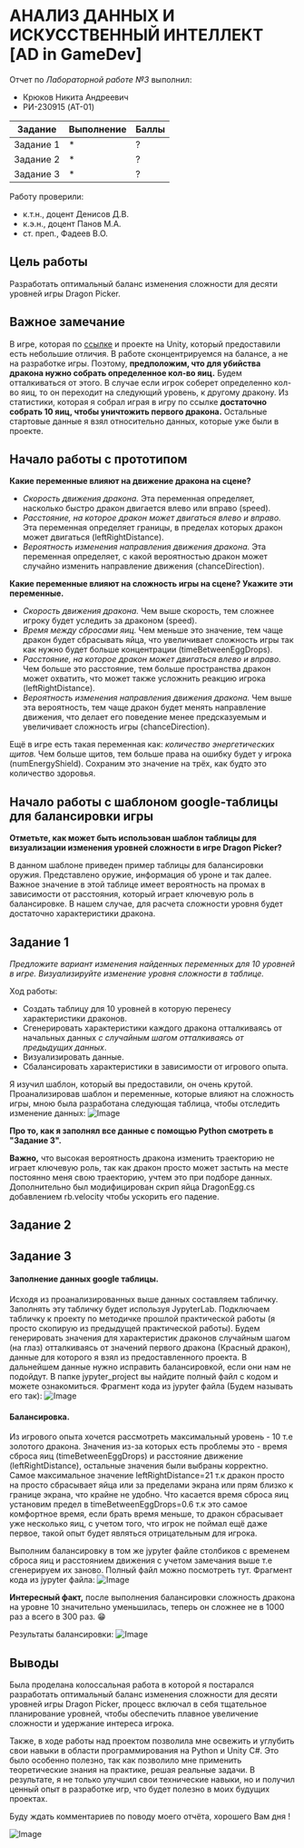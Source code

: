 # АНАЛИЗ ДАННЫХ И ИСКУССТВЕННЫЙ ИНТЕЛЛЕКТ [AD in GameDev]
Отчет по *Лабораторной работе №3* выполнил:
- Крюков Никита Андреевич
- РИ-230915 (AT-01)

| Задание | Выполнение | Баллы |
| ------ | ------ | ------ |
| Задание 1 | * | ? |
| Задание 2 | * | ? |
| Задание 3 | * | ? | 

Работу проверили:
- к.т.н., доцент Денисов Д.В.
- к.э.н., доцент Панов М.А.
- ст. преп., Фадеев В.О.



## Цель работы
Разработать оптимальный баланс изменения сложности для десяти уровней игры Dragon Picker.


## Важное замечание
В игре, которая по [ссылке](https://i.simmer.io/@Den1sov/dragon-picker) и проекте на Unity, который предоставили есть небольшие отличия. В работе сконцентрируемся на балансе, а не на разработке игры. Поэтому, **предположим, что для убийства дракона нужно собрать определенное кол-во яиц.** Будем отталкиваться от этого. В случае если игрок соберет определенно кол-во яиц, то он переходит на следующий уровень, к другому дракону. Из статистики, которая я собрал играя в игру по ссылке **достаточно собрать 10 яиц, чтобы уничтожить первого дракона.** Остальные стартовые данные я взял относительно данных, которые уже были в проекте.


## Начало работы с прототипом
**Какие переменные влияют на движение дракона на сцене?**
- *Скорость движения дракона.* Эта переменная определяет, насколько быстро дракон двигается влево или вправо (speed).
- *Расстояние, на которое дракон может двигаться влево и вправо.* Эта переменная определяет границы, в пределах которых дракон может двигаться (leftRightDistance).
- *Вероятность изменения направления движения дракона.* Эта переменная определяет, с какой вероятностью дракон может случайно изменить направление движения (chanceDirection).

**Какие переменные влияют на сложность игры на сцене? Укажите эти переменные.**
- *Скорость движения дракона.* Чем выше скорость, тем сложнее игроку будет уследить за драконом (speed).
- *Время между сбросами яиц.* Чем меньше это значение, тем чаще дракон будет сбрасывать яйца, что увеличивает сложность игры так как нужно будет больше концентрации (timeBetweenEggDrops).
- *Расстояние, на которое дракон может двигаться влево и вправо.* Чем больше это расстояние, тем больше пространства дракон может охватить, что может также усложнить реакцию игрока (leftRightDistance).
- *Вероятность изменения направления движения дракона.* Чем выше эта вероятность, тем чаще дракон будет менять направление движения, что делает его поведение менее предсказуемым и увеличивает сложность игры (chanceDirection).

Ещё в игре есть такая переменная как: *количество энергетических щитов.* Чем больше щитов, тем больше права на ошибку будет у игрока (numEnergyShield). Сохраним это значение на трёх, как будто это количество здоровья.



## Начало работы с шаблоном google-таблицы для балансировки игры
**Отметьте, как может быть использован шаблон таблицы для визуализации изменения уровней сложности в игре Dragon Picker?**

В данном шаблоне приведен пример таблицы для балансировки оружия. Представлено оружие, информация об уроне и так далее. Важное значение в этой таблице имеет вероятность на промах в зависимости от расстояния, который играет ключевую роль в балансировке. В нашем случае, для расчета сложности уровня будет достаточно характеристики дракона.



## Задание 1
*Предложите вариант изменения найденных переменных для 10 уровней в игре. Визуализируйте изменение уровня сложности в таблице.*

Ход работы:
- Создать таблицу для 10 уровней в которую перенесу характеристики драконов.
- Сгенерировать характеристики каждого дракона отталкиваясь от начальных данных *c случайным шагом отталкиваясь от предыдущих данных*.
- Визуализировать данные.
- Сбалансировать характеристики в зависимости от игрового опыта.


Я изучил шаблон, который вы предоставили, он очень крутой. Проанализировав шаблон и переменные, которые влияют на сложность игры, мною была разработана следующая таблица, чтобы отследить изменение данных:
![Image](github_img/analytics_table_3.jpg)

**Про то, как я заполнял все данные с помощью Python смотреть в "Задание 3".**

**Важно,** что высокая вероятность дракона изменить траекторию не играет ключевую роль, так как дракон просто может застыть на месте постоянно меня свою траекторию, учтем это при подборе данных. Дополнительно был модифицирован скрип яйца DragonEgg.cs добавлением rb.velocity чтобы ускорить его падение.




## Задание 2



## Задание 3

#### Заполнение данных google таблицы.
Исходя из проанализированных выше данных составляем табличку. Заполнять эту табличку будет используя JypyterLab. 
Подключаем табличку к проекту по методичке прошлой практической работы (я просто скопирую из предыдущей практической работы). Будем генерировать значения для характеристик драконов случайным шагом (на глаз) отталкиваясь от значений первого дракона (Красный дракон), данные для которого я взял из предоставленного проекта. В дальнейшем данные нужно исправить балансировкой, если они нам не подойдут. В папке jypyter_project вы найдите полный файл c кодом и можете ознакомиться.
Фрагмент кода из jypyter файла (Будем называть его так): 
![Image](github_img/table_create_1.jpg)


#### Балансировка.

Из игрового опыта хочется рассмотреть максимальный уровень - 10 т.е золотого дракона. Значения из-за которых есть проблемы это - время сброса яиц (timeBetweenEggDrops) и расстояние движение (leftRightDistance), остальные значения были выбраны корректно. Самое максимальное значение leftRightDistance=21 т.к дракон просто на просто сбрасывает яйца или за пределами экрана или прям близко к границе экрана, что крайне не удобно. Что касается время сброса яиц установим предел в timeBetweenEggDrops=0.6 т.к это самое комфортное время, если брать время меньше, то дракон сбрасывает уже несколько яиц, с учетом того, что игрок не поймал ещё даже первое, такой опыт будет являться отрицательным для игрока.

Выполним балансировку в том же jypyter файле столбиков с временем сброса яиц и расстоянием движения с учетом замечания выше т.е сгенерируем их заново. Полный файл можно посмотреть тут.
Фрагмент кода из jypyter файла: 
![Image](github_img/table_create_2.jpg)

**Интересный факт,** после выполнения балансировки сложность дракона на уровне 10 значительно уменьшилась, теперь он сложнее не в 1000 раз а всего в 300 раз. 😁

Результаты балансировки: 
![Image](github_img/analytics_table_2.jpg)



## Выводы
Была проделана колоссальная работа в которой я постарался разработать оптимальный баланс изменения сложности для десяти уровней игры Dragon Picker, процесс включал в себя тщательное планирование уровней, чтобы обеспечить плавное увеличение сложности и удержание интереса игрока.

Также, в ходе работы над проектом позволила мне освежить и углубить свои навыки в области программирования на Python и Unity C#. Это было особенно полезно, так как позволило мне применить теоретические знания на практике, решая реальные задачи. В результате, я не только улучшил свои технические навыки, но и получил ценный опыт в разработке игр, что будет полезно в моих будущих проектах.



Буду ждать комментариев по поводу моего отчёта, хорошего Вам дня !

![Image](github_img/img_end.jpg)
